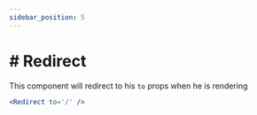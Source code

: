```yaml
---
sidebar_position: 5
---
```


# # Redirect

This component will redirect to his `to` props when he is rendering

```jsx
<Redirect to='/' />
```
